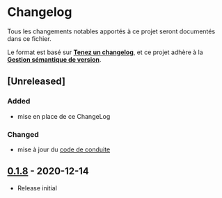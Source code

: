 # Changelog
Tous les changements notables apportés à ce projet seront documentés dans ce fichier.

Le format est basé sur **[Tenez un changelog](https://keepachangelog.com/fr/1.0.0/)**,
et ce projet adhère à la **[Gestion sémantique de version](https://semver.org/lang/fr/)**.

## [Unreleased]
### Added
- mise en place de ce ChangeLog
### Changed
- mise à jour du [code de conduite](CODE_OF_CONDUCT.md)

## [0.1.8](releases/tag/v0.1.8) - 2020-12-14

- Release initial
